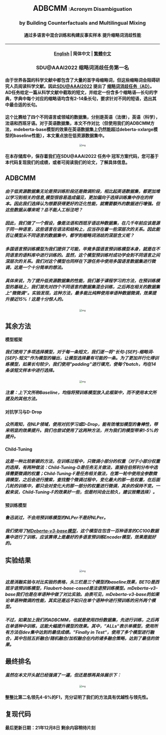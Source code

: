 <h3 align="center">
    <big><big><strong>ADBCMM</strong></big></big>  :Acronym Disambiguation
</h3>
<h3 align="center">
by Building Counterfactuals and Multilingual Mixing
</h3>
<h4 align="center">
    通过多语言中混合训练和构建反事实样本 提升缩略词消歧性能
</h4>
<hr>

<h4 align="center">
    <p>
        <a href="https://github.com/WENGSYX/ADBCMM/blob/master/README_en.md">English</a> |
        <b>简体中文</b> |
        <a href="https://github.com/WENGSYX/ADBCMM/blob/master/README_zh-hant.md">繁體中文</a>
    <p>
</h4>

<h3 align="center">
    <p>SDU@AAAI2022 缩略词消歧任务第一名</p></h3>


####                由于世界各国的科学文献中都包含了大量的首字母缩略词，但这些缩略词会阻碍研究人员阅读科学文献。因此[SDU@AAAI2022](https://sites.google.com/view/sdu-aaai22/) 提出了 [缩略词消歧任务（AD）](https://competitions.codalab.org/competitions/34899)。AD任务给定一篇从科学文献中截取的短文，并给定一份含多个缩略语—长句的字典，字典中每个对应的缩略语均含有2-14条长句，要求针对不同的短语，选出其中最合适的长句。

####               这个比赛给了四个不同语言或领域的数据集，分别是英语（法律），英语（科学），法语和西班牙语。对于英语数据集，本文不作对比（但使用我们的ADBCMM方法，mdeberta-base模型的效果在英语数据集上仍然能超过deberta-xxlarge模型的baseline性能），本文重点放在低资源数据集中。

<center><img src="img/1.png" alt="img" style="zoom:50%;" /></center>



####        在本存储库中，保存着我们在SDU@AAAI2022 任务中 冠军方案代码，您可基于本代码复现我们的成绩，或者可阅读我们的论文，了解具体信息。



## ADBCMM

#####         由于低资源数据集无论是预训练阶段还是微调阶段，相比起英语数据集，都更加难以学习到相关的信息,模型很容易造成偏见，更加偏向于选择训练集中存在的样本。因此我们选择认为想要获得更好的泛化性能，就需要额外的数据进行增强。但这些数据从哪来呢？总不能人工标注吧？

#####         因此，我们做了一个假设，像是法语和西班牙语这种数据集，在几千年前应该是源于同一种语言，这些语言在语法和结构上，应当存在着一些深层次的关系。因此能否让模型从不同语言的数据集中，都学到缩略词消歧的深层含义呢？

#####         多国语言预训练模型为我们提供了可能，毕竟多国语言预训练模型本身，就是在不同语言的语料库中进行训练的。显然，这个模型预训练时成功学会到不同语言之间深层次的关系。我们对这个模型也同样在下游任务中使用多国语言数据集进行微调，这是一个十分简单的想法。

#####                 具体来说，为了提升低资源数据集的性能，我们基于课程学习的方法，在预训练模型的基础上，我们首先对四个不同语言的数据集混合训练，之后再在相关的数据集上”微微调“。实验发现，这种方法，最多能比纯粹使用单语种数据微调，效果提升接近15%！这是十分惊人的。

<center><img src="img/3.png" alt="img" style="zoom:50%;" /></center>







## 其余方法



#### 模型框架

#####                 我们使用了多项选择模型，对于每一条短文，我们逐一将“长句-[SEP]-缩略词-[SEP]-短文“作为模型的输出，让模型选择最有可能的一条。为了更加并行化得训练模型，如果长句较少，我们使用"padding"进行填充，使每个batch，均在14条该短文样本中进行选择。

<center><img src="img/2.png" alt="img" style="zoom:50%;" /></center>

 ##### 注意：上下文所称Baseline，均指将预训练模型放入此框架中，而不使用本文所提及的其他方法。



#### 对抗学习与D-Drop

#####         众所周知，在NLP领域，使用对抗学习或D-Drop，能有效增加模型的鲁棒性，带来明显的效果提升。我们也尝试使用了这两种方法，并为我们的模型带来1-5%的提升。



#### Child-Tuning

#####         这是一种比较新颖的方法，在训练过程中，只微调小部分的权重（对于小部分权重的选择，有两种做法：Child-Tuning-D是任务无关做法，直接在伯努利分布中选择需要微调的权重；Child-Tuning-F是任务相关做法，在第一轮中使用全参数微调模型，之后会进行搜索，查找整个微调过程中，变化最大的那一批权重，在后面几轮的训练中，都只会对变化大的那一部分的权重进行微调，其余的保持不变。一般来说，Child-Tuning-F的效果好一些，但是时间会比较久，建议按需选择）。



#### 预训练模型

#####          鲁迅说过，不会用预训练模型的NLPer不是好NLPer。

#####          我们使用了[MDeberta-v3-base模型](https://huggingface.co/microsoft/mdeberta-v3-base)，这个模型在包含一百种语言的CC100数据集中进行了训练，应该算得上是最好的多语言预训练Encoder模型，效果是挺好的。



## 实验结果

<center><img src="img/4.png" alt="img" style="zoom:50%;" /></center>

#####         这是消融实验与对比实验的表格，头三栏是三个模型的baseline效果，BETO是西班牙语预训练模型，Flaubert-base-cased是法语预训练模型。mDeberta-v3-base我们也是在单语种中做了对比实验。由表可见，mDeberta-v3-base的如果论单语种微调的性能，其实还是远不如只在单个语种中进行预训练的另外两个模型。

#####         不过，如果加上我们的ADBCMM，也就是使用四份数据集，先进行训练，之后再在单语种中训练，这能大幅提升模型的效果。其中，”ALLs“表示单模型，使用所有方法在dev集中达到的最佳成绩。”Finally in Test“，使用了多个模型进行融合，其中包括五折融合/随机融合/加权融合在内的诸多融合策略，达到了最佳的效果。



## 最终排名

##### 虽然在本文开头就已经强调了一遍，但还是想再具体展示下：

<center><img src="img/5.png" alt="img" style="zoom:50%;" /></center>

#### 整整比第二名领先4-6%的F1，充分证明了我们的方法具有优越性与领先性。





## 复现代码

#### 最后更新日期：21年12月8日  剩余内容稍待片刻

